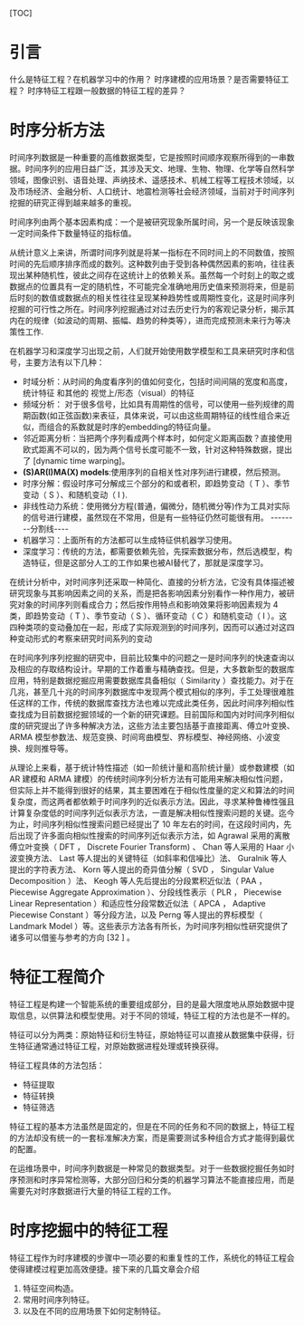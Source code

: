 [TOC]

# 引言


什么是特征工程？在机器学习中的作用？
时序建模的应用场景？是否需要特征工程？
时序特征工程跟一般数据的特征工程的差异？

# 时序分析方法

时间序列数据是一种重要的高维数据类型，它是按照时间顺序观察所得到的一串数据。时间序列的应用日益广泛，其涉及天文、地理、生物、物理、化学等自然科学领域，图像识别、语音处理、声纳技术、遥感技术、机械工程等工程技术领域，以及市场经济、金融分析、人口统计、地震检测等社会经济领域，当前对于时间序列挖掘的研究正得到越来越多的重视。

时间序列由两个基本因素构成：一个是被研究现象所属时间，另一个是反映该现象一定时间条件下数量特征的指标值。 

从统计意义上来讲，所谓时间序列就是将某一指标在不同时间上的不同数值，按照时间的先后顺序排序而成的数列。这种数列由于受到各种偶然因素的影响，往往表现出某种随机性，彼此之间存在这统计上的依赖关系。虽然每一个时刻上的取之或数据点的位置具有一定的随机性，不可能完全准确地用历史值来预测将来，但是前后时刻的数值或数据点的相关性往往呈现某种趋势性或周期性变化，这是时间序列挖掘的可行性之所在。时间序列挖掘通过对过去历史行为的客观记录分析，揭示其内在的规律（如波动的周期、振幅、趋势的种类等），进而完成预测未来行为等决策性工作.



在机器学习和深度学习出现之前，人们就开始使用数学模型和工具来研究时序和信号，主要方法有以下几种：
- 时域分析：从时间的角度看序列的值如何变化，包括时间间隔的宽度和高度，统计特征 和其他的 视觉上/形态（visual）的特征
- 频域分析： 对于很多信号，比如具有周期性的信号，可以使用一些列规律的周期函数(如正弦函数)来表征，具体来说，可以由这些周期特征的线性组合来近似，而组合的系数就是时序的embedding的特征向量。
- 邻近距离分析：当把两个序列看成两个样本时，如何定义距离函数？直接使用欧式距离不可以的，因为两个信号长度可能不一致，针对这种特殊数据，提出了 [dynamic time warping]。
- **(S)AR(I)MA(X) models**:使用序列的自相关性对序列进行建模，然后预测。
- 时序分解：假设时序可分解成三个部分的和或者积，即趋势变动（ T  ）、季节变动（ S  ）、和随机变动（ I ).
- 非线性动力系统：使用微分方程(普通，偏微分，随机微分等)作为工具对实际的信号进行建模，虽然现在不常用，但是有一些特征仍然可能很有用。
--------分割线----
- 机器学习：上面所有的方法都可以生成特征供机器学习使用。
- 深度学习：传统的方法，都需要依赖先验，先探索数据分布，然后选模型，构造特征，但是这部分人工的工作如果也被AI替代了，那就是深度学习。


在统计分析中，对时间序列还采取一种简化、直接的分析方法，它没有具体描述被研究现象与其影响因素之间的关系，而是把各影响因素分别看作一种作用力，被研究对象的时间序列则看成合力；然后按作用特点和影响效果将影响因素规为 4  类，即趋势变动（ T  ）、季节变动（ S  ）、循环变动（ C  ）和随机变动（ I  ）。这四种类项的变动叠加在一起，形成了实际观测到的时间序列，因而可以通过对这四种变动形式的考察来研究时间系列的变动 

在时间序列序列挖掘的研究中，目前比较集中的问题之一是时间序列的快速查询以及相应的存取结构设计。早期的工作着重与精确查找。但是，大多数新型的数据库应用，特别是数据挖掘应用需要数据库具备相似（ Similarity  ）查找能力。对于在几兆，甚至几十兆的时间序列数据库中发现两个模式相似的序列，手工处理很难胜任这样的工作，传统的数据库查找方法也难以完成此类任务，因此时间序列相似性查找成为目前数据挖掘领域的一个新的研究课题。目前国际和国内对时间序列相似度的研究提出了许多种解决方法，这些方法主要包括基于直接距离、傅立叶变换、 ARMA   模型参数法、规范变换、时间弯曲模型、界标模型、神经网络、小波变换、规则推导等。 

从理论上来看，基于统计特性描述（如一阶统计量和高阶统计量）或参数建模（如 AR  建模和 ARMA  建模）的传统时间序列分析方法有可能用来解决相似性问题，但实际上并不能得到很好的结果，其主要困难在于相似性度量的定义和算法的时间复杂度，而这两者都依赖于时间序列的近似表示方法。因此，寻求某种鲁棒性强且计算复杂度低的时间序列近似表示方法，一直是解决相似性搜索问题的关键。迄今为止，时间序列相似性搜索问题已经提出了 10  年左右的时间，在这段时间内，先后出现了许多面向相似性搜索的时间序列近似表示方法，如 Agrawal  采用的离散傅立叶变换（ DFT  ， Discrete Fourier Transform)  、 Chan  等人采用的 Haar  小波变换方法、 Last   等人提出的关键特征（如斜率和信噪比）法、 Guralnik  等人提出的字符表方法、 Korn  等人提出的奇异值分解（ SVD  ， Singular Value Decomposition  ）法、 Keogh  等人先后提出的分段累积近似法（ PAA  ， Piecewise Aggregate Approximation  ）、分段线性表示（ PLR  ， Piecewise Linear Representation  ）和适应性分段常数近似法（ APCA  ， Adaptive Piecewise Constant  ）等分段方法，以及 Perng  等人提出的界标模型（ Landmark Model  ）等。这些表示方法各有所长，为时间序列相似性研究提供了诸多可以借鉴与参考的方向 [32  ] 。 





# 特征工程简介
特征工程是构建一个智能系统的重要组成部分，目的是最大限度地从原始数据中提取信息，以供算法和模型使用。对于不同的领域，特征工程的方法也是不一样的。

特征可以分为两类：原始特征和衍生特征，原始特征可以直接从数据集中获得，衍生特征通常通过特征工程，对原始数据进程处理或转换获得。

特征工程具体的方法包括：
- 特征提取
- 特征转换
- 特征筛选

特征工程的基本方法虽然是固定的，但是在不同的任务和不同的数据上，特征工程的方法却没有统一的一套标准解决方案，而是需要测试多种组合方式才能得到最优的配置。

在运维场景中，时间序列数据是一种常见的数据类型。对于一些数据挖掘任务如时序预测和时序异常检测等，大部分回归和分类的机器学习算法不能直接应用，而是需要先对时序数据进行大量的特征工程的工作。

# 时序挖掘中的特征工程



特征工程作为时序建模的步骤中一项必要的和重复性的工作，系统化的特征工程会使得建模过程更加高效便捷。接下来的几篇文章会介绍

1. 特征空间构造。
2. 常用时间序列特征。
3. 以及在不同的应用场景下如何定制特征。



